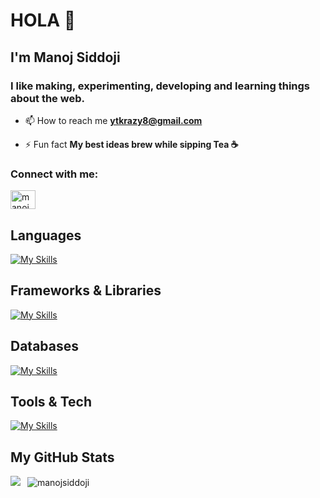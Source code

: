 <h1>HOLA 👋</h1>
<h2>I'm Manoj Siddoji</h2>

<h3>
   I like making, experimenting, developing and learning things about the web.
</h3>

- 📫 How to reach me **ytkrazy8@gmail.com**

- ⚡ Fun fact **My best ideas brew while sipping Tea ☕**

<h3>Connect with me:</h3>
<p align="left">
<a href="https://linkedin.com/in/manoj siddoji" target="blank"><img align="center" src="https://raw.githubusercontent.com/rahuldkjain/github-profile-readme-generator/master/src/images/icons/Social/linked-in-alt.svg" alt="manoj siddoji" height="30" width="40" /></a>
</p>

<h2>Languages</h2>

[![My Skills](https://skillicons.dev/icons?i=html,css,java,javascript,php,python)](https://skillicons.dev)

<h2>Frameworks & Libraries</h2>
  
[![My Skills](https://skillicons.dev/icons?i=react,tailwindcss)](https://skillicons.dev)

<h2>Databases</h2>
  
[![My Skills](https://skillicons.dev/icons?i=mysql,postgres)](https://skillicons.dev)

<h2>Tools & Tech</h2>
 
[![My Skills](https://skillicons.dev/icons?i=wordpress,git,vscode,github,figma,selenium,postman)](https://skillicons.dev)

<h2>My GitHub Stats</h2>

<p>
<img align="left" src = "https://github-readme-stats.vercel.app/api?username=manojsiddoji&show_icons=true&count_private=true&theme=dark">
</p>
   
<p>&nbsp;
   <img align="center" src="https://github-readme-streak-stats.herokuapp.com/?user=manojsiddoji&theme=dark" alt="manojsiddoji" />
</p>


